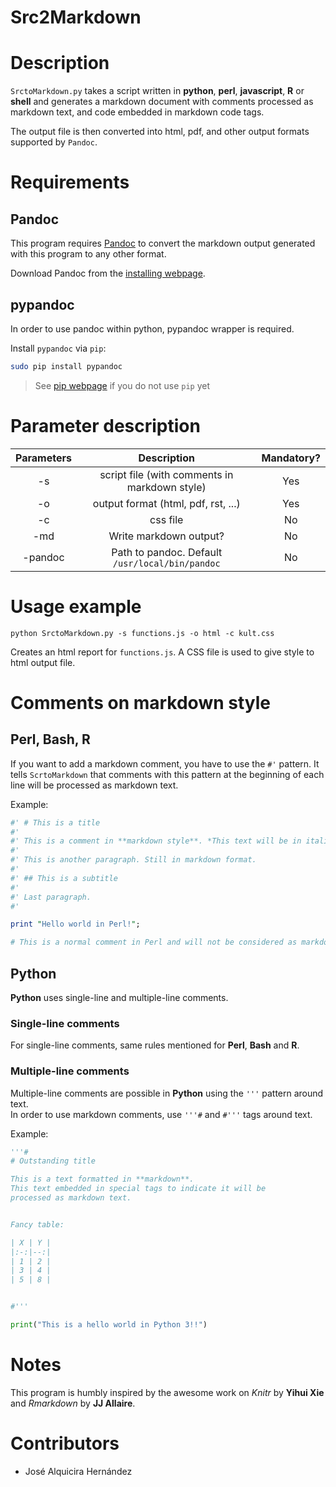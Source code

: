 
# Src2Markdown

# Description

`SrctoMarkdown.py` takes a script written in **python**, **perl**, **javascript**, **R** or **shell**
and generates a markdown document with comments processed as markdown text, and code embedded in
markdown code tags.

The output file is then converted into html, pdf, and other output formats supported by `Pandoc`.


# Requirements

## Pandoc

This program requires [Pandoc](http://pandoc.org/) to convert the markdown output generated
with this program to any other format.

Download Pandoc from the [installing webpage](http://pandoc.org/installing.html). 

## pypandoc

In order to use pandoc within python, pypandoc wrapper is required.

Install `pypandoc` via `pip`:

```bash
sudo pip install pypandoc
```

> See [pip webpage](https://pip.pypa.io/en/stable/installing/) if you do not use `pip` yet


# Parameter description


| Parameters |                  Description                   | Mandatory? |
|:----------:|:----------------------------------------------:|:----------:|
| -s         | script file (with comments in markdown style)  |Yes         |
| -o         |      output format (html, pdf, rst, ...)       |Yes         |
| -c         |                    css file                    |No          |
| -md        |            Write markdown output?              |No          |
| -pandoc    |Path to pandoc. Default `/usr/local/bin/pandoc` |No          |

# Usage example

```shell
python SrctoMarkdown.py -s functions.js -o html -c kult.css
```

Creates an html report for `functions.js`. A CSS file is used to give style to html output file.


# Comments on markdown style

## Perl, Bash, R

If you want to add a markdown comment, you have to use the `#'` pattern.
It tells `ScrtoMarkdown` that comments with this pattern at the beginning of 
each line will be processed as markdown text.


Example:

```Perl
#' # This is a title
#'
#' This is a comment in **markdown style**. *This text will be in italics!*.
#'
#' This is another paragraph. Still in markdown format.
#'
#' ## This is a subtitle
#' 
#' Last paragraph.
#'  

print "Hello world in Perl!";

# This is a normal comment in Perl and will not be considered as markdown text.

```


## Python


**Python** uses single-line and multiple-line comments.   

### Single-line comments 

For single-line comments, same rules mentioned for **Perl**, **Bash** and **R**.

### Multiple-line comments

Multiple-line comments are possible in **Python** using the `'''` pattern around text.  
In order to use markdown comments, use `'''#` and `#'''` tags around text.

Example: 

```python
'''#
# Outstanding title

This is a text formatted in **markdown**.
This text embedded in special tags to indicate it will be
processed as markdown text.


Fancy table:

| X | Y |
|:-:|--:|
| 1 | 2 |
| 3 | 4 |
| 5 | 8 |


#'''

print("This is a hello world in Python 3!!")

```


# Notes

This program is humbly inspired by the awesome work on *Knitr* by **Yihui Xie** and *Rmarkdown* by **JJ Allaire**.

# Contributors

- José Alquicira Hernández
